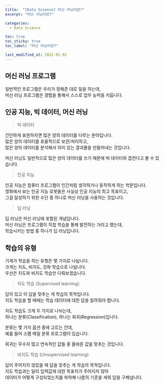 ```yaml
---
title:  "[Data Science] 머신 러닝이란?"
excerpt: "머신 러닝이란?"

categories:
  - Data Science

toc: true
toc_sticky: true
toc_label: "머신 러닝이란?"

last_modified_at: 2022-01-02
---
```


## 머신 러닝 프로그램

일반적인 프로그램은 우리가 정해준 대로 일을 하는데,<br>
머신 러닝 프로그램은 경험을 통해서 스스로 업무 능력을 키웁니다.

## 인공 지능, 빅 데이터, 머신 러닝

> 빅 데이터

간단하게 표현하자면 많은 양의 데이터를 다루는 분야입니다.<br>
많은 양의 데이터를 효율적으로 보관/처리하고,<br>
많은 양의 데이터를 분석해서 의미 있는 결과물을 만들어내는 것입니다.

머신 러닝도 일반적으로 많은 양의 데이터를 쓰기 때문에 빅 데이터와 겹친다고 볼 수 있습니다.

> 인공 지능

인공 지능은 컴퓨터 프로그램이 인간처럼 생각하거나 동작하게 하는 학문입니다.<br>
영화에서 보는 인공 지능 로봇들은 사실상 인공 지능의 최고 목표이고,<br>
그걸 달성하기 위한 수단 중 하나로 머신 러닝을 사용하는 것입니다.

> 딥 러닝

딥 러닝은 머신 러닝에 포함된 개념입니다.<br>
머신 러닝은 프로그램이 직접 학습을 통해 발전하는 거라고 했는데,<br>
학습시키는 방법 중 하나가 딥 러닝입니다.

## 학습의 유형

기계가 학습을 하는 유형은 몇 가지로 나뉩니다.<br>
크게는 지도, 비지도, 강화 학습으로 나뉩니다.<br>
우선은 지도와 비지도 학습만 다뤄보겠습니다.

> 지도 학습 (Supervised learning)

답이 있고 이 답을 맞추는 게 학습의 목적입니다.<br>
지도 학습을 할 때에는 학습 데이터에 대한 답을 알려줘야 합니다.

지도 학습도 크게 두 가지로 나뉘는데,<br>
하나는 분류(Classification), 하나는 회귀(Regression)입니다.

분류는 몇 가지 옵션 중에 고르는 건데,<br>
예를 들어 스팸 메일 분류 프로그램이 있습니다.

회귀는 무수히 많고 연속적인 값들 중 올바른 값을 맞추는 것입니다.

> 비지도 학습 (Unsupervised learning)

답이 주어지지 않았을 때 답을 맞추는 게 학습의 목적입니다.<br>
지도 학습과는 달리 입력값에 대한 목표치가 주어지지 않아<br>
데이터가 어떻게 구성되었는지를 파악해 나름의 기준을 세워 답을 구해냅니다.